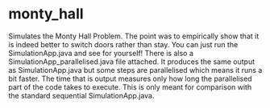 # monty_hall
Simulates the Monty Hall Problem. The point was to empirically show that it is indeed better to switch doors rather than stay.
You can just run the SimulationApp.java and see for yourself! There is also a SimulationApp_parallelised.java file attached. It produces the same output as SimulationApp.java but some steps are parallelised which means it runs a bit faster. The time that is output measures only how long the parallelised part of the code takes to execute. This is only meant for comparison with the standard sequential SimulationApp.java.
